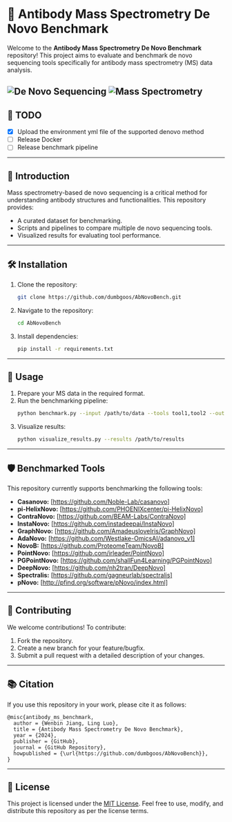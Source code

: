 # 🧬 **Antibody Mass Spectrometry De Novo Benchmark**

Welcome to the **Antibody Mass Spectrometry De Novo Benchmark** repository! This project aims to evaluate and benchmark de novo sequencing tools specifically for antibody mass spectrometry (MS) data analysis. 

![De Novo Sequencing](https://img.shields.io/badge/De%20Novo-Sequencing-blue)
![Mass Spectrometry](https://img.shields.io/badge/Mass%20Spectrometry-Proteomics-green)
---

## 📝 **TODO**

- [x] Upload the environment yml file of the supported denovo method
- [ ] Release Docker
- [ ] Release benchmark pipeline

---

## 🌟 **Introduction**

Mass spectrometry-based de novo sequencing is a critical method for understanding antibody structures and functionalities. This repository provides:

- A curated dataset for benchmarking.
- Scripts and pipelines to compare multiple de novo sequencing tools.
- Visualized results for evaluating tool performance.

---

## 🛠 **Installation**

1. Clone the repository:
   ```bash
   git clone https://github.com/dumbgoos/AbNovoBench.git
   ```

2. Navigate to the repository:
   ```bash
   cd AbNovoBench
   ```

3. Install dependencies:
   ```bash
   pip install -r requirements.txt
   ```

---

## 🚀 **Usage**

1. Prepare your MS data in the required format.
2. Run the benchmarking pipeline:
   ```bash
   python benchmark.py --input /path/to/data --tools tool1,tool2 --output /path/to/results
   ```
3. Visualize results:
   ```bash
   python visualize_results.py --results /path/to/results
   ```

---

## 🛡 **Benchmarked Tools**

This repository currently supports benchmarking the following tools:

- **Casanovo:** [https://github.com/Noble-Lab/casanovo]
- **pi-HelixNovo:** [https://github.com/PHOENIXcenter/pi-HelixNovo]
- **ContraNovo:** [https://github.com/BEAM-Labs/ContraNovo]
- **InstaNovo:** [https://github.com/instadeepai/InstaNovo]
- **GraphNovo:** [https://github.com/AmadeusloveIris/GraphNovo]
- **AdaNovo:** [https://github.com/Westlake-OmicsAI/adanovo_v1]
- **NovoB:** [https://github.com/ProteomeTeam/NovoB]
- **PointNovo:** [https://github.com/irleader/PointNovo]
- **PGPointNovo:** [https://github.com/shallFun4Learning/PGPointNovo]
- **DeepNovo:** [https://github.com/nh2tran/DeepNovo]
- **Spectralis:** [https://github.com/gagneurlab/spectralis]
- **pNovo:** [http://pfind.org/software/pNovo/index.html]

---

## 🤝 **Contributing**

We welcome contributions! To contribute:

1. Fork the repository.
2. Create a new branch for your feature/bugfix.
3. Submit a pull request with a detailed description of your changes.

---


## 📚 **Citation**

If you use this repository in your work, please cite it as follows:

```
@misc{antibody_ms_benchmark,
  author = {Wenbin Jiang, Ling Luo},
  title = {Antibody Mass Spectrometry De Novo Benchmark},
  year = {2024},
  publisher = {GitHub},
  journal = {GitHub Repository},
  howpublished = {\url{https://github.com/dumbgoos/AbNovoBench}},
}
```

---

## 📜 **License**

This project is licensed under the [MIT License](LICENSE). Feel free to use, modify, and distribute this repository as per the license terms.


